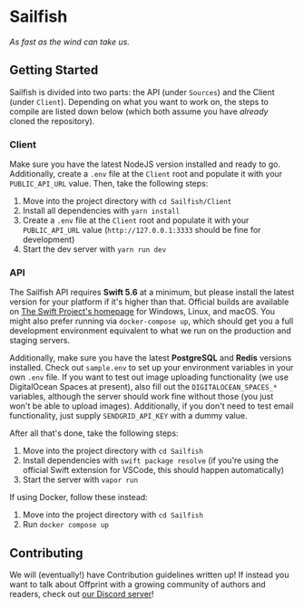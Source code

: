 # Sailfish

*As fast as the wind can take us.*

## Getting Started

Sailfish is divided into two parts: the API (under `Sources`) and the Client (under `Client`). Depending on what you want to work on, the steps to compile are listed down below (which both assume you have *already* cloned the repository).

### Client

Make sure you have the latest NodeJS version installed and ready to go. Additionally, create a `.env` file at the `Client` root and populate it with your `PUBLIC_API_URL` value. Then, take the following steps:

1. Move into the project directory with `cd Sailfish/Client`
2. Install all dependencies with `yarn install`
3. Create a `.env` file at the `Client` root and populate it with your `PUBLIC_API_URL` value (`http://127.0.0.1:3333` should be fine for development)
4. Start the dev server with `yarn run dev`

### API

The Sailfish API requires **Swift 5.6** at a minimum, but please install the latest version for your platform if it's higher than that. Official builds are available on [The Swift Project's homepage](https://swift.org/) for Windows, Linux, and macOS. You might also prefer running via `docker-compose up`, which should get you a full development environment equivalent to what we run on the production and staging servers. 

Additionally, make sure you have the latest **PostgreSQL** and **Redis** versions installed. Check out `sample.env` to set up your environment variables in your own `.env` file. If you want to test out image uploading functionality (we use DigitalOcean Spaces at present), also fill out the `DIGITALOCEAN_SPACES_*` variables, although the server should work fine without those (you just won't be able to upload images). Additionally, if you don't need to test email functionality, just supply `SENDGRID_API_KEY` with a dummy value.

After all that's done, take the following steps:

1. Move into the project directory with `cd Sailfish`
2. Install dependencies with `swift package resolve` (if you're using the official Swift extension for VSCode, this should happen automatically)
3. Start the server with `vapor run`

If using Docker, follow these instead:

1. Move into the project directory with `cd Sailfish`
2. Run `docker compose up`

## Contributing

We will (eventually!) have Contribution guidelines written up! If instead you want to talk about Offprint with a growing community of authors and readers, check out [our Discord server](https://discord.gg/9cnSwfn)!
